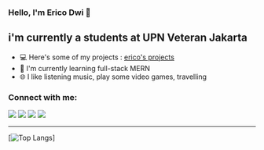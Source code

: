 ### Hello, I'm Erico Dwi 👋 

## i'm currently a students at UPN Veteran Jakarta

- 💻 Here's some of my projects : [erico's projects][projects]
- 🌱 I'm currently learning full-stack MERN
- 🌐 I like listening music, play some video games, travelling

### Connect with me:

[<img src="https://img.icons8.com/fluency/48/000000/gmail-new.png"/>][gmail]
[<img src="https://img.icons8.com/fluency/48/000000/instagram-new.png"/>][instagram]
[<img src="https://img.icons8.com/color/48/000000/tiktok--v1.png"/>][tiktok]
[<img src="https://img.icons8.com/color/48/000000/linkedin.png"/>][linkedin]


---
[![Top Langs](https://github-readme-stats.vercel.app/api/top-langs/?username=ericodwr)]















<!-- Links -->

[instagram]: https://instagram.com/ericodwr
[linkedin]: https://www.linkedin.com/in/ericodwir/
[tiktok]: https://www.tiktok.com/@ocirex
[gmail]: https://mail.google.com/mail/u/0/?to=erikodwirosadi12@gmail.com&fs=1&tf=cm
[projects]: ''